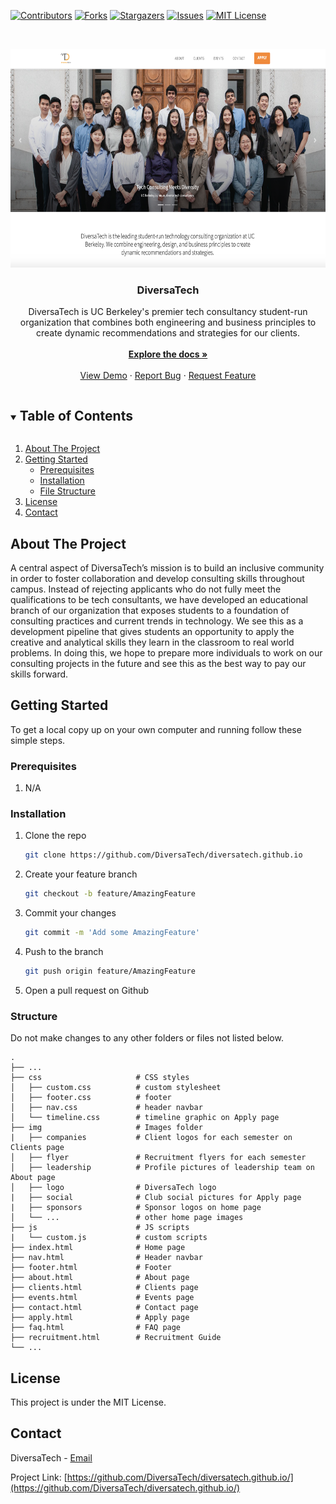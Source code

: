 [![Contributors][contributors-shield]][contributors-url]
[![Forks][forks-shield]][forks-url]
[![Stargazers][stars-shield]][stars-url]
[![Issues][issues-shield]][issues-url]
[![MIT License][license-shield]][license-url]



<!-- PROJECT LOGO -->
<br />
<p align="center">
  
  <a href="http://diversatech.org/">	
    <img src="img/website.png" alt="DiversaTech_Home_Page" width="654" height="350">	
  </a>

  <h3 align="center">DiversaTech</h3>

  <p align="center">
    DiversaTech is UC Berkeley's premier tech consultancy student-run organization that combines both engineering and business principles to create dynamic recommendations and strategies for our clients.
    <br />
    <br />
    <a href="https://github.com/DiversaTech/diversatech.github.io/"><strong>Explore the docs »</strong></a>
    <br />
    <br />
    <a href="http://diversatech.org/">View Demo</a>
    ·
    <a href="https://github.com/DiversaTech/diversatech.github.io/issues">Report Bug</a>
    ·
    <a href="https://github.com/DiversaTech/diversatech.github.io/issues">Request Feature</a>
  </p>
</p>



<!-- TABLE OF CONTENTS -->
<details open="open">
  <summary><h2 style="display: inline-block">Table of Contents</h2></summary>
  <ol>
    <li>
      <a href="#about-the-project">About The Project</a>
    </li>
    <li>
      <a href="#getting-started">Getting Started</a>
      <ul>
        <li><a href="#prerequisites">Prerequisites</a></li>
        <li><a href="#installation">Installation</a></li>
        <li><a href="#structure">File Structure</a></li>
      </ul>
    </li>
    <li><a href="#license">License</a></li>
    <li><a href="#contact">Contact</a></li>
  </ol>
</details>



<!-- ABOUT THE PROJECT -->
## About The Project

A central aspect of DiversaTech’s mission is to build an inclusive community in order to foster collaboration and develop consulting skills throughout campus. Instead of rejecting applicants who do not fully meet the qualifications to be tech consultants, we have developed an educational branch of our organization that exposes students to a foundation of consulting practices and current trends in technology. We see this as a development pipeline that gives students an opportunity to apply the creative and analytical skills they learn in the classroom to real world problems. In doing this, we hope to prepare more individuals to work on our consulting projects in the future and see this as the best way to pay our skills forward.


<!-- GETTING STARTED -->
## Getting Started

To get a local copy up on your own computer and running follow these simple steps.

### Prerequisites

1. N/A

### Installation

1. Clone the repo
   ```sh
   git clone https://github.com/DiversaTech/diversatech.github.io
   ```
2. Create your feature branch
   ```sh
   git checkout -b feature/AmazingFeature
   ```
3. Commit your changes
    ```sh
    git commit -m 'Add some AmazingFeature'
    ```
4. Push to the branch
    ```sh
    git push origin feature/AmazingFeature
    ```
5. Open a pull request on Github


### Structure

Do not make changes to any other folders or files not listed below.

    .
    ├── ...
    ├── css                     # CSS styles
    │   ├── custom.css          # custom stylesheet
    │   ├── footer.css          # footer
    │   ├── nav.css             # header navbar
    │   └── timeline.css        # timeline graphic on Apply page       
    ├── img                     # Images folder
    |   ├── companies           # Client logos for each semester on Clients page
    │   ├── flyer               # Recruitment flyers for each semester
    │   ├── leadership          # Profile pictures of leadership team on About page
    │   ├── logo                # DiversaTech logo
    |   ├── social              # Club social pictures for Apply page
    |   ├── sponsors            # Sponsor logos on home page
    │   └── ...                 # other home page images
    ├── js                      # JS scripts
    |   └── custom.js           # custom scripts
    ├── index.html              # Home page
    ├── nav.html                # Header navbar
    ├── footer.html             # Footer
    ├── about.html              # About page
    ├── clients.html            # Clients page
    ├── events.html             # Events page
    ├── contact.html            # Contact page
    ├── apply.html              # Apply page
    ├── faq.html                # FAQ page
    ├── recruitment.html        # Recruitment Guide
    └── ...



<!-- LICENSE -->
## License

This project is under the MIT License.



<!-- CONTACT -->
## Contact

DiversaTech - [Email](diversatech.berkeley@gmail.com)

Project Link: [https://github.com/DiversaTech/diversatech.github.io/](https://github.com/DiversaTech/diversatech.github.io/)


<!-- MARKDOWN LINKS & IMAGES -->
<!-- https://www.markdownguide.org/basic-syntax/#reference-style-links -->
[contributors-shield]: https://img.shields.io/github/contributors/DiversaTech/diversatech.github.io.svg?style=for-the-badge
[contributors-url]: https://github.com/DiversaTech/diversatech.github.io/graphs/contributors
[forks-shield]: https://img.shields.io/github/forks/DiversaTech/diversatech.github.io.svg?style=for-the-badge
[forks-url]: https://github.com/DiversaTech/diversatech.github.io/network/members
[stars-shield]: https://img.shields.io/github/stars/DiversaTech/diversatech.github.io.svg?style=for-the-badge
[stars-url]: https://github.com/DiversaTech/diversatech.github.io/stargazers
[issues-shield]: https://img.shields.io/github/issues/DiversaTech/diversatech.github.io.svg?style=for-the-badge
[issues-url]: https://github.com/juliasliu/application/issues
[license-shield]: https://img.shields.io/github/license/DiversaTech/diversatech.github.io.svg?style=for-the-badge
[license-url]: https://github.com/DiversaTech/diversatech.github.io/blob/master/LICENSE.txt
